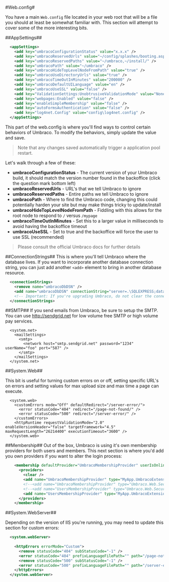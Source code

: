 #Web.config#

You have a main `Web.config` file located in your web root that will be a file you should at least be somewhat familiar with.  This section will attempt to cover some of the more interesting bits.

##AppSettings##
```xml
  <appSettings>
    <add key="umbracoConfigurationStatus" value="x.x.x" />
    <add key="umbracoReservedUrls" value="~/config/splashes/booting.aspx,~/install/default.aspx,~/config/splashes/noNodes.aspx,~/VSEnterpriseHelper.axd" />
    <add key="umbracoReservedPaths" value="~/umbraco,~/install/" />
    <add key="umbracoPath" value="~/umbraco" />
    <add key="umbracoHideTopLevelNodeFromPath" value="true" />
    <add key="umbracoUseDirectoryUrls" value="true" />
    <add key="umbracoTimeOutInMinutes" value="200000" />
    <add key="umbracoDefaultUILanguage" value="en" />
    <add key="umbracoUseSSL" value="false" />
    <add key="ValidationSettings:UnobtrusiveValidationMode" value="None" />
    <add key="webpages:Enabled" value="false" />
    <add key="enableSimpleMembership" value="false" />
    <add key="autoFormsAuthentication" value="false" />
    <add key="log4net.Config" value="config\log4net.config" />
  </appSettings>
```

This part of the web.config is where you'll find ways to control certain behaviors of Umbraco.  To modify the behaviors, simply update the value and save.
>Note that any changes saved automatically trigger a application pool restart.

Let's walk through a few of these:

* **umbracoConfigurationStatus** - The current version of your Umbraco build, it should match the version number found in the backoffice (click the question mark bottom left)
* **umbracoReservedUrls** - URL's that we tell Umbraco to ignore
* **umbracoReservedPaths** - Entire paths we tell Umbraco to ignore
* **umbracoPath** - Where to find the Umbraco code, changing this could potentially harden your site but may make things tricky to update/install
* **umbracoHideTopLevelNodeFromPath** - Fiddling with this allows for the root node to respond to `/` versus `/mypage`
* **umbracoTimeOutInMinutes** - Set this to a larger value in milliseconds to avoid having the backoffice timeout
* **umbracoUseSSL** - Set to true and the backoffice will force the user to use SSL (recommended)

>Please consult the official Umbraco docs for further details

##ConnectionStrings##
This is where you'll tell Umbraco where the database lives.  If you want to incorporate another database connection string, you can just add another `<add>` element to bring in another database resource.

```xml
  <connectionStrings>
    <remove name="umbracoDbDSN" />
    <add name="umbracoDbDSN" connectionString="server=.\SQLEXPRESS;database=myservername;user id=sa;password=1234" providerName="System.Data.SqlClient" />
    <!-- Important: If you're upgrading Umbraco, do not clear the connection string / provider name during your web.config merge. -->
  </connectionStrings>
```

##SMTP##
If you send emails from Umbraco, be sure to setup the SMTP.  You can use http://sendgrid.net for low volume free SMTP or high volume pay services.

```
  <system.net>
    <mailSettings>
      <smtp>
        <network host="smtp.sendgrid.net" password="1234" userName="foo" port="587" />
      </smtp>
    </mailSettings>
  </system.net>
```

##System.Web##

This bit is useful for turning custom errors on or off, setting specific URL's on errors and setting values for max upload size and max time a page can execute.

```
  <system.web>
    <customErrors mode="Off" defaultRedirect="/server-error/">
      <error statusCode="404" redirect="/page-not-found/" />
      <error statusCode="500" redirect="/server-error/" />
    </customErrors>
    <httpRuntime requestValidationMode="2.0" enableVersionHeader="false" targetFramework="4.5" maxRequestLength="26214400" executionTimeout="3600" />
  </system.web>
```

##Membership##
Out of the box, Umbraco is using it's own membership providers for both users and members.  This next section is where you'd add you own providers if you want to alter the login process:

```xml
    <membership defaultProvider="UmbracoMembershipProvider" userIsOnlineTimeWindow="15">
      <providers>
        <clear />
        <add name="UmbracoMembershipProvider" type="MyApp.UmbracoExtensions.Shared.MembershipProviders.MemberMembershipProvider, MyApp.UmbracoExtensions" minRequiredNonalphanumericCharacters="0" minRequiredPasswordLength="4" useLegacyEncoding="true" enablePasswordRetrieval="false" enablePasswordReset="true" requiresQuestionAndAnswer="false" defaultMemberTypeAlias="Member" passwordFormat="Hashed" />
        <!--<add name="UmbracoMembershipProvider" type="Umbraco.Web.Security.Providers.MembersMembershipProvider, Umbraco" minRequiredNonalphanumericCharacters="0" minRequiredPasswordLength="4" useLegacyEncoding="true" enablePasswordRetrieval="false" enablePasswordReset="true" requiresQuestionAndAnswer="false" defaultMemberTypeAlias="Member" passwordFormat="Hashed" />-->
        <!--<add name="UsersMembershipProvider" type="Umbraco.Web.Security.Providers.UsersMembershipProvider, Umbraco" minRequiredNonalphanumericCharacters="0" minRequiredPasswordLength="4" useLegacyEncoding="true" enablePasswordRetrieval="false" enablePasswordReset="true" requiresQuestionAndAnswer="false" passwordFormat="Hashed" />-->
        <add name="UsersMembershipProvider" type="MyApp.UmbracoExtensions.Shared.MembershipProviders.UserMembershipProvider, MyApp.UmbracoExtensions" minRequiredNonalphanumericCharacters="0" minRequiredPasswordLength="4" useLegacyEncoding="true" enablePasswordRetrieval="false" enablePasswordReset="true" requiresQuestionAndAnswer="false" passwordFormat="Hashed" />
      </providers>
    </membership>
```

##System.WebServer##

Depending on the version of IIS you're running, you may need to update this section for custom errors:

```xml
  <system.webServer>
    
    <httpErrors errorMode="Custom">
      <remove statusCode="404" subStatusCode="-1" />
      <error statusCode="404" prefixLanguageFilePath="" path="/page-not-found/" responseMode="ExecuteURL" />
      <remove statusCode="500" subStatusCode="-1" />
      <error statusCode="500" prefixLanguageFilePath="" path="/server-error/" responseMode="ExecuteURL" />
    </httpErrors>
  </system.webServer>
